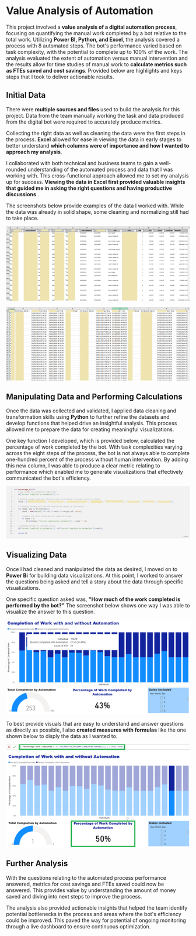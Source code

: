 # Value Analysis of Automation

This project involved a **value analysis of a digital automation process**, focusing on quantifying the manual work completed by a bot relative to the total work. Utilizing **Power BI, Python, and Excel**, the analysis covered a process with 8 automated steps. The bot's performance varied based on task complexity, with the potential to complete up to 100% of the work. The analysis evaluated the extent of automation versus manual intervention and the results allow for time studies of manual work to **calculate metrics such as FTEs saved and cost savings**. Provided below are highlights and keys steps that I took to deliver actionable results.

## Initial Data

There were **multiple sources and files** used to build the analysis for this project. Data from the team manually working the task and data produced from the digital bot were required to accurately produce metrics.

Collecting the right data as well as cleaning the data were the first steps in the process. **Excel** allowed for ease in viewing the data in early stages to better understand **which columns were of importance and how I wanted to approach my analysis**. 

I collaborated with both technical and business teams to gain a well-rounded understanding of the automated process and data that I was working with. This cross-functional approach allowed me to set my analysis up for success. **Viewing the data in Excel first provided valuable insights that guided me in asking the right questions and having productive discussions** . 

The screenshots below provide examples of the data I worked with. While the data was already in solid shape, some cleaning and normalizing still had to take place. 

![alt text](images/bot_excel.PNG)

![alt text](images/queue_excel.PNG)

## Manipulating Data and Performing Calculations

Once the data was collected and validated, I applied data cleaning and transformation skills using **Python** to further refine the datasets and develop functions that helped drive an insightful analysis. This process allowed me to prepare the data for creating meaningful visualizations.

One key function I developed, which is provided below, calculated the percentage of work completed by the bot. With task complexities varying across the eight steps of the process, the bot is not always able to complete one-hundred percent of the process without human intervention. By adding this new column, I was able to produce a clear metric relating to performance which enabled me to generate visualizations that effectively communicated the bot's efficiency.

![alt text](images/function_for_completion.PNG)

## Visualizing Data

Once I had cleaned and manipulated the data as desired, I moved on to **Power Bi** for building data visualizations. At this point, I worked to answer the questions being asked and tell a story about the data through specific visualizations. 

One specific question asked was, **"How much of the work completed is performed by the bot?"** The screenshot below shows one way I was able to visualize the answer to this question.

![alt text](images/project_clip.PNG)

To best provide visuals that are easy to understand and answer questions as directly as possible, I also **created measures with formulas** like the one shown below to disply the data as I wanted to.

![alt text](images/formula_clip.PNG)

## Further Analysis

With the questions relating to the automated process performance answered, metrics for cost savings and FTEs saved could now be answered. This provides value by understanding the amount of money saved and diving into next steps to improve the process.

The analysis also provided actionable insights that helped the team identify potential bottlenecks in the process and areas where the bot's efficiency could be improved. This paved the way for potential of ongoing monitoring through a live dashboard to ensure continuous optimization.